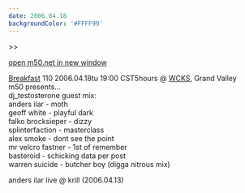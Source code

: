 ```yaml
---
date: 2006.04.18
backgroundColor: '#FFFF99'
---
```


\>>

[open m50.net in new window](http://m50.net/)

[Breakfast](http://breakfast.wcks.org/) 110 2006.04.18tu 19:00 CST5hours @ [WCKS](http://www.wcks.org/), Grand Valley  
m50 presents...  
dj\_testosterone guest mix:  
anders ilar - moth  
geoff white - playful dark  
falko brocksieper - dizzy  
splinterfaction - masterclass  
alex smoke - dont see the point  
mr velcro fastner - 1st of remember  
basteroid - schicking data per post  
warren suicide - butcher boy (digga nitrous mix)  

anders ilar live @ krill (2006.04.13)
